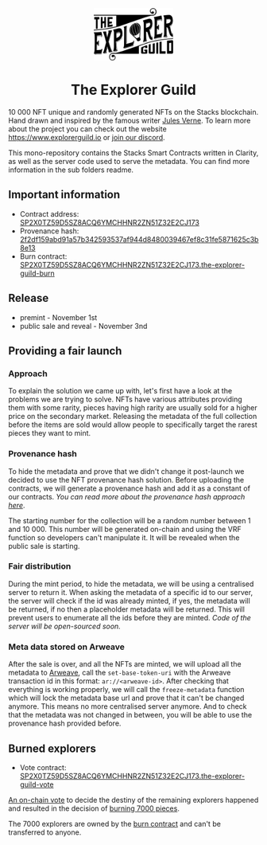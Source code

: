 <div align="center">

<img width="160" height="105" src="assets/the-explorer-guild-logo.svg">

<h1>The Explorer Guild</h1>

</div>

10 000 NFT unique and randomly generated NFTs on the Stacks blockchain. Hand drawn and inspired by the famous writer [Jules Verne](https://en.wikipedia.org/wiki/Jules_Verne). To learn more about the project you can check out the website https://www.explorerguild.io or [join our discord](https://discord.gg/X2Dbz3xbrs).

This mono-repository contains the Stacks Smart Contracts written in Clarity, as well as the server code used to serve the metadata. You can find more information in the sub folders readme.

## Important information

- Contract address: [SP2X0TZ59D5SZ8ACQ6YMCHHNR2ZN51Z32E2CJ173](https://explorer.stacks.co/address/SP2X0TZ59D5SZ8ACQ6YMCHHNR2ZN51Z32E2CJ173?chain=mainnet)
- Provenance hash: [2f2df159abd91a57b342593537af944d8480039467ef8c31fe5871625c3b8e13](https://explorer.stacks.co/txid/0xd4a3a4cb16f4cbe2e2b00862bc7dc7244903787f9a91e49d09e1ff520a1f987e?chain=mainnet)
- Burn contract: [SP2X0TZ59D5SZ8ACQ6YMCHHNR2ZN51Z32E2CJ173.the-explorer-guild-burn](https://explorer.stacks.co/txid/SP2X0TZ59D5SZ8ACQ6YMCHHNR2ZN51Z32E2CJ173.the-explorer-guild-burn?chain=mainnet)

## Release

- premint - November 1st
- public sale and reveal - November 3nd

## Providing a fair launch

### Approach

To explain the solution we came up with, let's first have a look at the problems we are trying to solve. NFTs have various attributes providing them with some rarity, pieces having high rarity are usually sold for a higher price on the secondary market. Releasing the metadata of the full collection before the items are sold would allow people to specifically target the rarest pieces they want to mint.

### Provenance hash

To hide the metadata and prove that we didn't change it post-launch we decided to use the NFT provenance hash solution. Before uploading the contracts, we will generate a provenance hash and add it as a constant of our contracts.
_You can read more about the provenance hash approach [here](https://medium.com/coinmonks/the-elegance-of-the-nft-provenance-hash-solution-823b39f99473)_.

The starting number for the collection will be a random number between 1 and 10 000. This number will be generated on-chain and using the VRF function so developers can't manipulate it. It will be revealed when the public sale is starting.

### Fair distribution

During the mint period, to hide the metadata, we will be using a centralised server to return it. When asking the metadata of a specific id to our server, the server will check if the id was already minted, if yes, the metadata will be returned, if no then a placeholder metadata will be returned. This will prevent users to enumerate all the ids before they are minted.
_Code of the server will be open-sourced soon._

### Meta data stored on Arweave

After the sale is over, and all the NFTs are minted, we will upload all the metadata to [Arweave](https://www.arweave.org/), call the `set-base-token-uri` with the Arweave transaction id in this format: `ar://<arweave-id>`. After checking that everything is working properly, we will call the `freeze-metadata` function which will lock the metadata base url and prove that it can't be changed anymore. This means no more centralised server anymore. And to check that the metadata was not changed in between, you will be able to use the provenance hash provided before.

## Burned explorers

- Vote contract: [SP2X0TZ59D5SZ8ACQ6YMCHHNR2ZN51Z32E2CJ173.the-explorer-guild-vote](https://explorer.stacks.co/txid/SP2X0TZ59D5SZ8ACQ6YMCHHNR2ZN51Z32E2CJ173.the-explorer-guild-vote?chain=mainnet)

[An on-chain vote](https://app.sigle.io/sigleapp.id.blockstack/OSb5KPH8g1Ms-6vU7x1fe) to decide the destiny of the remaining explorers happened and resulted in the decision of [burning 7000 pieces](https://app.sigle.io/sigleapp.id.blockstack/BrdkUDZCvbbFoFHGx1DNu).

The 7000 explorers are owned by the [burn contract](https://explorer.stacks.co/txid/SP2X0TZ59D5SZ8ACQ6YMCHHNR2ZN51Z32E2CJ173.the-explorer-guild-burn?chain=mainnet) and can't be transferred to anyone.
